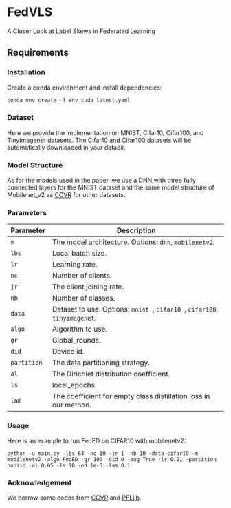 # FedVLS

A Closer Look at Label Skews in Federated Learning

## Requirements
### Installation
Create a conda environment and install dependencies:
```python
conda env create -f env_cuda_latest.yaml

```
### Dataset
Here we provide the implementation on MNIST, Cifar10, Cifar100, and TinyImagenet datasets. The Cifar10 and Cifar100 datasets will be automatically downloaded in your datadir.

### Model Structure
As for the models used in the paper, we use a DNN with three fully connected layers for the MNIST dataset and the same model structure of Mobilenet_v2 as [CCVR](https://arxiv.org/pdf/2106.05001) for other datasets.

### Parameters
| Parameter        | Description                                                                                           |
|------------------|-------------------------------------------------------------------------------------------------------|
| `m`              | The model architecture. Options: `dnn`, `mobilenetv2`.                                                |
| `lbs`            | Local batch size.                                                                                     |
| `lr`             | Learning rate.                                                                                        |
| `nc`             | Number of clients.                                                                                    |
| `jr`             | The client joining rate.                                                                              |
| `nb`             | Number of classes.                                                                                    |
| `data`           | Dataset to use. Options: `mnist `, `cifar10 `, `cifar100`, `tinyimagenet`.                            |
| `algo`           | Algorithm to use.                                                                                     |
| `gr`             | Global_rounds.                                                                                        |
| `did`            | Device id.                                                                                            |
| `partition`      | The data partitioning strategy.                                                                       |
| `al`             | The Dirichlet distribution coefficient.                                                               |
| `ls`             | local_epochs.                                                                                         |
| `lam `           | The coefficient for empty class distillation loss in our method.                                      |

### Usage
Here is an example to run FedED on CIFAR10 with mobilenetv2:
```
python -u main.py -lbs 64 -nc 10 -jr 1 -nb 10 -data cifar10 -m mobilenetv2 -algo FedED -gr 100 -did 0 -aug True -lr 0.01 -partition noniid -al 0.05 -ls 10 -ed 1e-5 -lam 0.1
```

### Acknowledgement
We borrow some codes from [CCVR](https://arxiv.org/pdf/2106.05001) and [PFLlib](https://github.com/TsingZ0/PFLlib).






